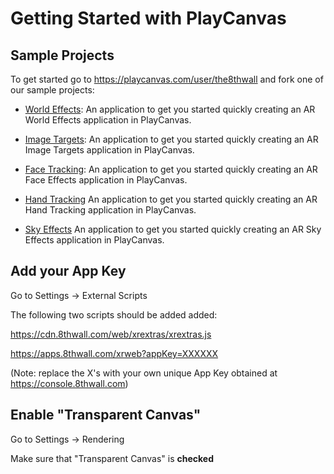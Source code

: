 # Getting Started with PlayCanvas

## Sample Projects

To get started go to https://playcanvas.com/user/the8thwall and fork one of our sample projects:

* [World Effects](https://playcanvas.com/project/631719/overview/8th-wall-ar-world-tracking): An application to get you started quickly creating an AR World Effects application in PlayCanvas.

* [Image Targets](https://playcanvas.com/project/631721/overview/8th-wall-ar-image-targets): An application to get you started quickly creating an AR Image Targets application in PlayCanvas.

* [Face Tracking](https://playcanvas.com/project/687674/overview/8th-wall-ar-face-effects): An application to get you started quickly creating an AR Face Effects application in PlayCanvas.

* [Hand Tracking](https://playcanvas.com/project/1115012/overview/8th-wall-ar-hand-tracking) An application to get you started quickly creating an AR Hand Tracking application in PlayCanvas.

* [Sky Effects](https://playcanvas.com/project/1055775/overview/8th-wall-sky-effects) An application to get you started quickly creating an AR Sky Effects application in PlayCanvas.

## Add your App Key

Go to Settings -> External Scripts

The following two scripts should be added added:

https://cdn.8thwall.com/web/xrextras/xrextras.js

https://apps.8thwall.com/xrweb?appKey=XXXXXX

(Note: replace the X's with your own unique App Key obtained at https://console.8thwall.com)

## Enable "Transparent Canvas"

Go to Settings -> Rendering

Make sure that "Transparent Canvas" is **checked**
